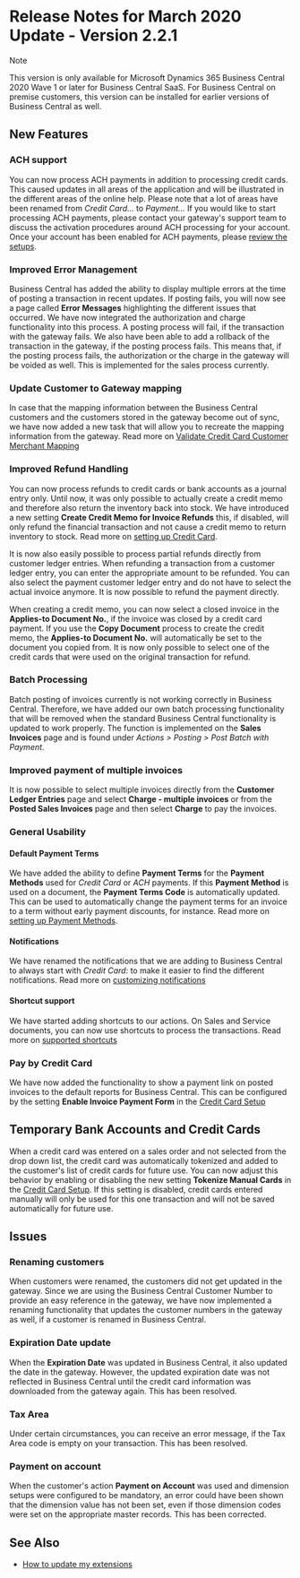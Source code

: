 # Release Notes for March 2020 Update - Version 2.2.1

> [!NOTE]
> This version is only available for Microsoft Dynamics 365 Business Central 2020 Wave 1 or later for Business Central SaaS. For Business Central on premise customers, this version can be installed for earlier versions of Business Central as well.

## New Features

### ACH support

You can now process ACH payments in addition to processing credit cards. This caused updates in all areas of the application and will be illustrated in the different areas of the online help. Please note that a lot of areas have been renamed from *Credit Card...* to *Payment...* If you would like to start processing ACH payments, please contact your gateway's support team to discuss the activation procedures around ACH processing for your account. Once your account has been enabled for ACH payments, please [review the setups](../credit-card-setup.md#general).

### Improved Error Management

Business Central has added the ability to display multiple errors at the time of posting a transaction in recent updates. If posting fails, you will now see a page called **Error Messages** highlighting the different issues that occurred. We have now integrated the authorization and charge functionality into this process. A posting process will fail, if the transaction with the gateway fails. We also have been able to add a rollback of the transaction in the gateway, if the posting process fails. This means that, if the posting process fails, the authorization or the charge in the gateway will be voided as well. This is implemented for the sales process currently.

### Update Customer to Gateway mapping

In case that the mapping information between the Business Central customers and the customers stored in the gateway become out of sync, we have now added a new task that will allow you to recreate the mapping information from the gateway. Read more on [Validate Credit Card Customer Merchant Mapping](../report-validate-credit-card-customer-merchant-mapping.md)

### Improved Refund Handling

You can now process refunds to credit cards or bank accounts as a journal entry only. Until now, it was only possible to actually create a credit memo and therefore also return the inventory back into stock. We have introduced a new setting **Create Credit Memo for Invoice Refunds** this, if disabled, will only refund the financial transaction and not cause a credit memo to return inventory to stock. Read more on [setting up Credit Card](../credit-card-setup.md).

It is now also easily possible to process partial refunds directly from customer ledger entries. When refunding a transaction from a customer ledger entry, you can enter the appropriate amount to be refunded. You can also select the payment customer ledger entry and do not have to select the actual invoice anymore. It is now possible to refund the payment directly.

When creating a credit memo, you can now select a closed invoice in the **Applies-to Document No.**, if the invoice was closed by a credit card payment. If you use the **Copy Document** process to create the credit memo, the **Applies-to Document No.** will automatically be set to the document you copied from. It is now only possible to select one of the credit cards that were used on the original transaction for refund.

### Batch Processing

Batch posting of invoices currently is not working correctly in Business Central. Therefore, we have added our own batch processing functionality that will be removed when the standard Business Central functionality is updated to work properly. The function is implemented on the **Sales Invoices** page and is found under *Actions > Posting > Post Batch with Payment*.

### Improved payment of multiple invoices

It is now possible to select multiple invoices directly from the **Customer Ledger Entries** page and select **Charge - multiple invoices** or from the **Posted Sales Invoices** page and then select **Charge** to pay the invoices.

### General Usability

#### Default Payment Terms

We have added the ability to define **Payment Terms** for the **Payment Methods** used for *Credit Card* or *ACH* payments. If this **Payment Method** is used on a document, the **Payment Terms Code** is automatically updated. This can be used to automatically change the payment terms for an invoice to a term without early payment discounts, for instance. Read more on [setting up Payment Methods](../additional-setups.md#payment-method-setup).

#### Notifications

We have renamed the notifications that we are adding to Business Central to always start with *Credit Card:* to make it easier to find the different notifications. Read more on [customizing notifications](../how-to-customize-notifications.md)

#### Shortcut support

We have started adding shortcuts to our actions. On Sales and Service documents, you can now use shortcuts to process the transactions. Read more on [supported shortcuts](../shortcuts.md)

### Pay by Credit Card

We have now added the functionality to show a payment link on posted invoices to the default reports for Business Central. This can be configured by the setting **Enable Invoice Payment Form** in the [Credit Card Setup](../credit-card-setup.md#features)

## Temporary Bank Accounts and Credit Cards

When a credit card was entered on a sales order and not selected from the drop down list, the credit card was automatically tokenized and added to the customer's list of credit cards for future use. You can now adjust this behavior by enabling or disabling the new setting **Tokenize Manual Cards** in the [Credit Card Setup](../credit-card-setup.md). If this setting is disabled, credit cards entered manually will only be used for this one transaction and will not be saved automatically for future use.

## Issues

### Renaming customers

When customers were renamed, the customers did not get updated in the gateway. Since we are using the Business Central Customer Number to provide an easy reference in the gateway, we have now implemented a renaming functionality that updates the customer numbers in the gateway as well, if a customer is renamed in Business Central.

### Expiration Date update

When the **Expiration Date** was updated in Business Central, it also updated the date in the gateway. However, the updated expiration date was not reflected in Business Central until the credit card information was downloaded from the gateway again. This has been resolved.

### Tax Area

Under certain circumstances, you can receive an error message, if the Tax Area code is empty on your transaction. This has been resolved.

### Payment on account

When the customer's action **Payment on Account** was used and dimension setups were configured to be mandatory, an error could have been shown that the dimension value has not been set, even if those dimension codes were set on the appropriate master records. This has been corrected.

## See Also

- [How to update my extensions](../faq-index.md#i-want-to-update-my-version-of-nav-x-credit-card)
